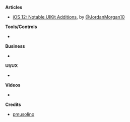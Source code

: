 **Articles**

* [iOS 12: Notable UIKit Additions](https://medium.com/the-traveled-ios-developers-guide/ios-12-notable-uikit-additions-b50beb0e3729), by [@JordanMorgan10](https://twitter.com/JordanMorgan10)

**Tools/Controls**

* 

**Business**

* 

**UI/UX**

* 

**Videos**

* 

**Credits**

* [pmusolino](https://github.com/pmusolino)
